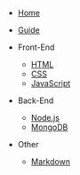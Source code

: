 <!-- docs/_sidebar.md -->

* [Home](README.md)
* [Guide](guide.md)

* Front-End
    * [HTML](frontend/HTML/readme.md)
    * [CSS](frontend/CSS/readme.md)
    * [JavaScript](frontend/JavaScript/readme.md)


* Back-End
    * [Node.js](backend/Node.js/)
    * [MongoDB](backend/MongoDB/readme)

* Other
    * [Markdown](other/Markdown)
